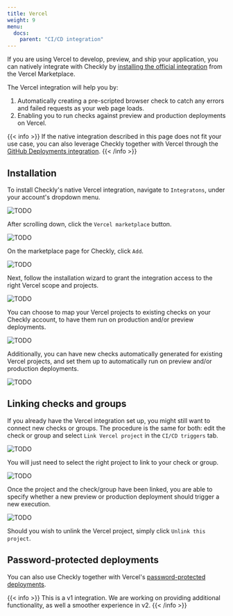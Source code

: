 ```yaml
---
title: Vercel
weight: 9
menu:
  docs:
    parent: "CI/CD integration"
---
```


If you are using Vercel to develop, preview, and ship your application, you can natively integrate with Checkly by [installing the official integration](https://vercel.com/integrations/checkly) from the Vercel Marketplace.

The Vercel integration will help you by:

1. Automatically creating a pre-scripted browser check to catch any errors and failed requests as your web page loads.
2. Enabling you to run checks against preview and production deployments on Vercel.

{{< info >}}
If the native integration described in this page does not fit your use case, you can also leverage Checkly together with Vercel through the [GitHub Deployments integration](/docs/cicd/github/).
{{< /info >}}

## Installation

To install Checkly's native Vercel integration, navigate to `Integratons`, under your account's dropdown menu.

![TODO](/docs/images/cicd/vercel/vercel_step1a.png)

After scrolling down, click the `Vercel marketplace` button.

![TODO](/docs/images/cicd/vercel/vercel_step2.png)

On the marketplace page for Checkly, click `Add`.

![TODO](/docs/images/cicd/vercel/vercel_step3.png)

Next, follow the installation wizard to grant the integration access to the right Vercel scope and projects.

![TODO](/docs/images/cicd/vercel/vercel_step4.png)

You can choose to map your Vercel projects to existing checks on your Checkly account, to have them run on production and/or preview deployments.

![TODO](/docs/images/cicd/vercel/vercel_step5.png)

Additionally, you can have new checks automatically generated for existing Vercel projects, and set them up to automatically run on preview and/or production deployments.

![TODO](/docs/images/cicd/vercel/vercel_step6a.png)

## Linking checks and groups

If you already have the Vercel integration set up, you might still want to connect new checks or groups. The procedure is the same for both: edit the check or group and select `Link Vercel project` in the `CI/CD triggers` tab.

![TODO](/docs/images/cicd/vercel/vercel_existing.png)

You will just need to select the right project to link to your check or group.

![TODO](/docs/images/cicd/vercel/vercel_link.png)

Once the project and the check/group have been linked, you are able to specify whether a new preview or production deployment should trigger a new execution.

![TODO](/docs/images/cicd/vercel/vercel_linked.png)

Should you wish to unlink the Vercel project, simply click `Unlink this project`.

## Password-protected deployments

You can also use Checkly together with Vercel's [password-protected deployments](/docs/browser-checks/login-scenarios#password-protected-websites).

{{< info >}}
This is a v1 integration. We are working on providing additional functionality, as well a smoother experience in v2.
{{< /info >}}